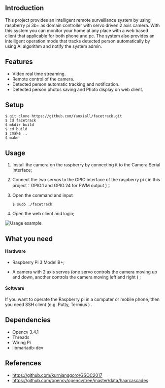 ## Introduction

This project provides an intelligent remote surveillance system by using raspberry pi 3b+ as domain controller with servo driven 2 axis camera. With this system you can monitor your home at any place with a web based client that applicable for both phone and pc. The system also provides an intelligent operation mode that tracks detected person automatically by using AI algorithm and notify the system admin.

## Features

- Video real time streaming.
- Remote control of the camera.
- Detected person automatic tracking and notification.
- Detected person photos saving and Photo display on web client.

## Setup

```
$ git clone https://github.com/Yanxiall/facetrack.git
$ cd facetrack
$ mkdir build
$ cd build 
$ cmake ..
$ make
```

## Usage

1. Install the camera on the raspberry by connecting it to the Camera Serial Interface;

2. Connect the two servos to the GPIO interface of the raspberry pi ( in this project：GPIO.1 and GPIO.24 for PWM output )；

3. Open the command and input

   ```
   $ sudo ./facetrack
   ```

4. Open the web client and login; 

![Usage example](http://www.yanxia.eu/upload/2020-10-28_16h59_45.gif)


## What you need

#### Hardware

- Raspberry Pi 3 Model B+;

- A camera with 2 axis servos (one servo controls the camera moving up and down, another controls the camera moving left and right )  ;

#### Software

If you want to operate the Raspberry pi in a computer or mobile phone, then you need SSH client (e.g. Putty, Termius ) .

## Dependencies 

- Opencv 3.4.1
- Threads 
- Wiring Pi
- libmariadb-dev

## References

- https://github.com/kurnianggoro/GSOC2017
- https://github.com/opencv/opencv/tree/master/data/haarcascades

